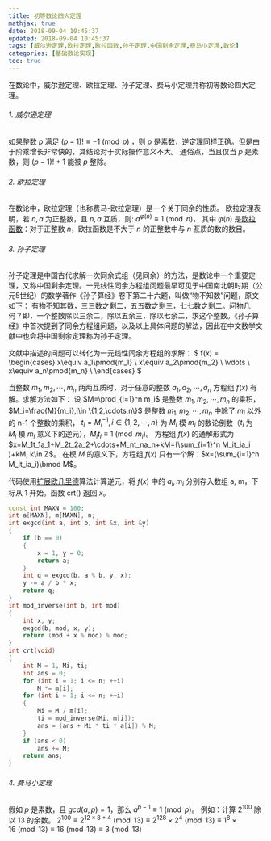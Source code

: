 ```yaml
---
title: 初等数论四大定理
mathjax: true
date: 2018-09-04 10:45:37
updated: 2018-09-04 10:45:37
tags: [威尔逊定理,欧拉定理,欧拉函数,孙子定理,中国剩余定理,费马小定理,数论]
categories: [基础数论实现]
toc: true
---
```



在数论中，威尔逊定理、欧拉定理、孙子定理、费马小定理并称初等数论四大定理。

###### 1. 威尔逊定理
如果整数 $p$ 满足 $(p-1)!\equiv-1\pmod p$ ，则 $p$ 是素数，逆定理同样正确。但是由于阶乘增长非常快的，其结论对于实际操作意义不大。
通俗点，当且仅当 $p$ 是素数，则 $(p-1)!+1$ 能被 $p$ 整除。

###### 2. 欧拉定理
在数论中，欧拉定理（也称费马-欧拉定理）是一个关于同余的性质。
欧拉定理表明，若 $n,a$ 为正整数，且 $n,a$ 互质，则:
$a^{\varphi(n)}\equiv 1\pmod n$，
其中 $\varphi(n)$ 是[欧拉函数](https://gukaifeng.me/2018/10/03/%E6%AC%A7%E6%8B%89%E5%87%BD%E6%95%B0/)：对于正整数 $n$，欧拉函数是不大于 $n$ 的正整数中与 $n$ 互质的数的数目。 <!--more-->


###### 3. 孙子定理
孙子定理是中国古代求解一次同余式组（见同余）的方法，是数论中一个重要定理，又称中国剩余定理。一元线性同余方程组问题最早可见于中国南北朝时期（公元5世纪）的数学著作《孙子算经》卷下第二十六题，叫做“物不知数”问题，原文如下：
有物不知其数，三三数之剩二，五五数之剩三，七七数之剩二。问物几何？即，一个整数除以三余二，除以五余三，除以七余二，求这个整数。《孙子算经》中首次提到了同余方程组问题，以及以上具体问题的解法，因此在中文数学文献中也会将中国剩余定理称为孙子定理。

文献中描述的问题可以转化为一元线性同余方程组的求解：
$
f(x) = 
\begin{cases}
x\equiv a_1\pmod{m_1} \\
x\equiv a_2\pmod{m_2} \\
\vdots \\
x\equiv a_n\pmod{m_n} \\
\end{cases}
$

当整数 $m_1,m_2,\cdots,m_n$ 两两互质时，对于任意的整数 $a_1,a_2,\cdots,a_n$ 方程组 $f(x)$ 有解。求解方法如下：
设 $M=\prod_{i=1}^n m_i$ 是整数 $m_1,m_2,\cdots,m_n$ 的乘积，
$M_i=\frac{M}{m_i},i\in \{1,2,\cdots,n\}$ 是整数 $m_1,m_2,\cdots,m_n$ 中除了 $m_i$ 以外的 n-1 个整数的乘积，
$t_i=M_i^{-1},i\in\{1,2,\cdots,n\}$ 为 $M_i$ 模 $m_i$ 的数论倒数（$t_i$ 为 $M_i$ 模 $m_i$ 意义下的逆元），$M_it_i\equiv1\pmod {m_i}$。
方程组 $f(x)$ 的通解形式为 $x=M_1t_1a_1+M_2t_2a_2+\cdots+M_nt_na_n+kM=(\sum_{i=1}^n M_it_ia_i )+kM, k\in Z$。
在模 $M$ 的意义下，方程组 $f(x)$ 只有一个解：$x=(\sum_{i=1}^n M_it_ia_i)\bmod M$。

代码使用[扩展欧几里德](https://gukaifeng.me/2018/08/31/%E6%89%A9%E5%B1%95%E6%AC%A7%E5%87%A0%E9%87%8C%E5%BE%B7/)算法计算逆元，将 $f(x)$ 中的 $a_i,m_i$ 分别存入数组 a, m，下标从 1 开始。函数 crt() 返回 $x$。
```cpp
const int MAXN = 100;
int a[MAXN], m[MAXN], n;
int exgcd(int a, int b, int &x, int &y)
{
    if (b == 0)
    {
        x = 1, y = 0;
        return a;
    }
    int q = exgcd(b, a % b, y, x);
    y -= a / b * x;
    return q;
}
int mod_inverse(int b, int mod)
{
    int x, y;
    exgcd(b, mod, x, y);
    return (mod + x % mod) % mod;
}
int crt(void)
{
    int M = 1, Mi, ti;
    int ans = 0;
    for (int i = 1; i <= n; ++i)
        M *= m[i];
    for (int i = 1; i <= n; ++i)
    {
        Mi = M / m[i];
        ti = mod_inverse(Mi, m[i]);
        ans = (ans + Mi * ti * a[i]) % M;
    }
    if (ans < 0)
        ans += M;
    return ans;
}
```

###### 4. 费马小定理
假如 $p$ 是素数，且 $gcd(a,p)=1$，那么 $a^{p-1}\equiv1\pmod p$。
例如：计算 $2^{100}$ 除以 $13$ 的余数。
$2^{100}\equiv 2^{12\times 8+4}\pmod {13}\equiv {2^{12}}^8\times 2^4\pmod {13}\equiv 1^8\times 16\pmod {13}\equiv 16\pmod {13}\equiv 3\pmod {13}$